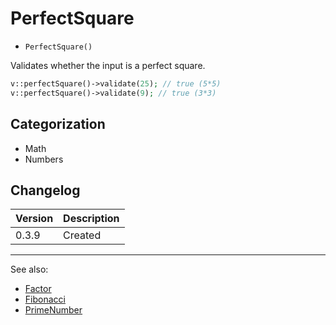 # PerfectSquare

- `PerfectSquare()`

Validates whether the input is a perfect square.

```php
v::perfectSquare()->validate(25); // true (5*5)
v::perfectSquare()->validate(9); // true (3*3)
```

## Categorization

- Math
- Numbers

## Changelog

Version | Description
--------|-------------
  0.3.9 | Created

***
See also:

- [Factor](Factor.md)
- [Fibonacci](Fibonacci.md)
- [PrimeNumber](PrimeNumber.md)
